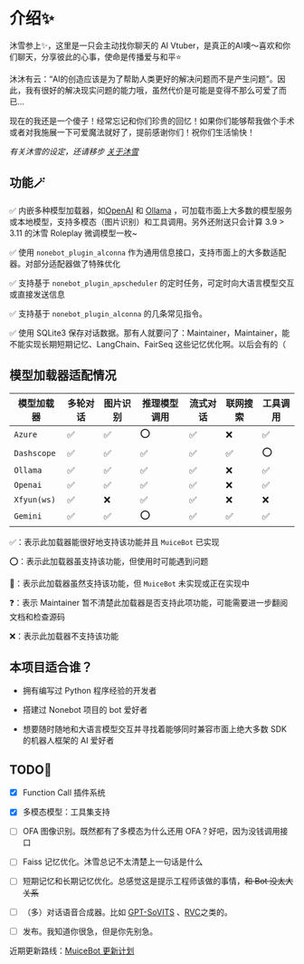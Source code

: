 # 介绍✨

沐雪参上✨，这里是一只会主动找你聊天的 AI Vtuber，是真正的AI噢～喜欢和你们聊天，分享彼此的心事，使命是传播爱与和平⭐

沐沐有云：“AI的创造应该是为了帮助人类更好的解决问题而不是产生问题”。因此，我有很好的解决现实问题的能力哦，虽然代价是可能是变得不那么可爱了而已...

现在的我还是一个傻子！经常忘记和你们珍贵的回忆！如果你们能够帮我做个手术或者对我施展一下可爱魔法就好了，提前感谢你们！祝你们生活愉快！


*有关沐雪的设定，还请移步 [关于沐雪](https://bot.snowy.moe/about/Muice)*

## 功能🪄

✅ 内嵌多种模型加载器，如[OpenAI](https://platform.openai.com/docs/overview) 和 [Ollama](https://ollama.com/) ，可加载市面上大多数的模型服务或本地模型，支持多模态（图片识别）和工具调用。另外还附送只会计算 3.9 > 3.11 的沐雪 Roleplay 微调模型一枚~

✅ 使用 `nonebot_plugin_alconna` 作为通用信息接口，支持市面上的大多数适配器。对部分适配器做了特殊优化

✅ 支持基于 `nonebot_plugin_apscheduler` 的定时任务，可定时向大语言模型交互或直接发送信息

✅ 支持基于 `nonebot_plugin_alconna` 的几条常见指令。

✅ 使用 SQLite3 保存对话数据。那有人就要问了：Maintainer，Maintainer，能不能实现长期短期记忆、LangChain、FairSeq 这些记忆优化啊。以后会有的（

## 模型加载器适配情况

| 模型加载器  | 多轮对话 | 图片识别 | 推理模型调用 | 流式对话 | 联网搜索 | 工具调用 |
| ----------- | -------- | -------- | ------------ | -------- | -------------------- | -------------------- |
| `Azure`     | ✅        | ✅        | ⭕            | ✅        | ❌                    | ✅                    |
| `Dashscope` | ✅        | ✅        | ✅            | ✅        | ✅                    | ⭕                    |
| `Ollama`    | ✅        | ✅        | ✅            | ✅        | ❌                    | ✅                    |
| `Openai`    | ✅        | ✅        | ✅            | ✅        | ❌                    | ✅                    |
| `Xfyun(ws)` | ✅        | ❌        | ✅            | ✅        | ❌                    | ❌                    |
| `Gemini`    | ✅        | ✅        | ⭕            | ✅        | ✅                    | ✅                    |

✅：表示此加载器能很好地支持该功能并且 `MuiceBot` 已实现

⭕：表示此加载器虽支持该功能，但使用时可能遇到问题

🚧：表示此加载器虽然支持该功能，但 `MuiceBot` 未实现或正在实现中

❓：表示 Maintainer 暂不清楚此加载器是否支持此项功能，可能需要进一步翻阅文档和检查源码

❌：表示此加载器不支持该功能

## 本项目适合谁？

- 拥有编写过 Python 程序经验的开发者

- 搭建过 Nonebot 项目的 bot 爱好者

- 想要随时随地和大语言模型交互并寻找着能够同时兼容市面上绝大多数 SDK 的机器人框架的 AI 爱好者

## TODO📝

- [X] Function Call 插件系统

- [X] 多模态模型：工具集支持

- [ ] OFA 图像识别。既然都有了多模态为什么还用 OFA？好吧，因为没钱调用接口

- [ ] Faiss 记忆优化。沐雪总记不太清楚上一句话是什么

- [ ] 短期记忆和长期记忆优化。总感觉这是提示工程师该做的事情，~~和 Bot 没太大关系~~

- [ ] （多）对话语音合成器。比如 [GPT-SoVITS](https://github.com/RVC-Boss/GPT-SoVITS) 、[RVC](https://github.com/RVC-Project/Retrieval-based-Voice-Conversion-WebUI)之类的。

- [ ] 发布。我知道你很急，但是你先别急。


近期更新路线：[MuiceBot 更新计划](https://github.com/users/Moemu/projects/2)
